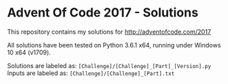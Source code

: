 # Advent Of Code 2017 - Solutions

This repository contains my solutions for http://adventofcode.com/2017

All solutions have been tested on Python 3.6.1 x64, running under Windows 10 x64 (v1709).

Solutions are labeled as:
`[Challenge]/[Challenge]_[Part]_[Version].py`
Inputs are labeled as:
`[Challenge]/[Challenge]_[Part].txt`